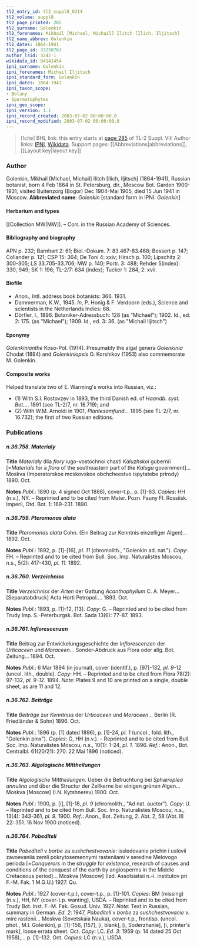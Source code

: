 ```yaml
---
tl2_entry_id: tl2_suppl8_0214
tl2_volume: suppl8
tl2_page_printed: 285
tl2_surname: Golenkin
tl2_forenames: Mikhail [Michael, Michail] Ilitch [Ilich, Iljitsch]
tl2_name_abbrev: Golenkin
tl2_dates: 1864-1941
tl2_page_id: 33258763
author_lsid: 3242-1
wikidata_id: Q4141454
ipni_surname: Golenkin
ipni_forenames: Michail Iljitsch
ipni_standard_form: Golenkin
ipni_dates: 1864-1941
ipni_taxon_scope: 
- Botany
- Spermatophytes
ipni_geo_scope: 
ipni_version: 1.1
ipni_record_created: 2003-07-02 00:00:00.0
ipni_record_modified: 2003-07-02 00:00:00.0
---
```


> [!cite] BHL link: this entry starts at [page 285](https://www.biodiversitylibrary.org/page/33258763) of TL-2 Suppl. VIII
> Author links: [IPNI](https://www.ipni.org/a/3242-1), [Wikidata](https://www.wikidata.org/wiki/Q4141454). Support pages: [[Abbreviations|abbreviations]], [[Layout key|layout key]]

### Author

Golenkin, Mikhail \[Michael, Michail\] Ilitch \[Ilich, Iljitsch\] (1864-1941), Russian botanist, born 4 Feb 1864 in St. Petersburg, dir., Moscow Bot. Garden 1900-1931, visited Buitenzorg (Bogor) Dec 1904-Mai 1905, died 15 Jun 1941 in Moscow. 
**Abbreviated name**: *Golenkin* \[standard form in IPNI: *Golenkin*\]

#### Herbarium and types

[[Collection MW|MW]]. – Corr. in the Russian Academy of Sciences.

#### Bibliography and biography

APN p. 232; Barnhart 2: 61; Biol.-Dokum. 7: 83.467-83.468; Bossert p. 147; Collander p. 121; CSP 15: 364; De Toni 4: xxiv; Hirsch p. 100; Lipschitz 2: 300-305; LS 33.705-33.706; MW p. 140; Portr. 3: 488; Rehder 5(index): 330, 949; SK 1: 196; TL-2/7: 634 (index); Tucker 1: 284, 2: xvii.

#### Biofile

- Anon., Intl. address book botanists: 366. 1931.
- Dammerman, K.W., 1945. *In*, P. Honig & F. Verdoorn (eds.), Science and scientists in the Netherlands Indies: 68.
- Dörfler, I., 1896. Botaniker-Adressbuch: 128 (as "Michael"); 1902. Id., ed. 2: 175. (as "Michael"); 1909. Id., ed. 3: 36. (as "Michail Iljitsch")

#### Eponymy

*Golenkinianthe* Koso-Pol. (1914). Presumably the algal genera *Golenkinia* Chodat (1894) and *Golenkiniopsis* O. Korshikov (1953) also commemorate M. Golenkin.

#### Composite works

Helped translate two of E. Warming's works into Russian, viz.:
- (1) With S.I. Rostovzev in 1893, the third Danish ed. of *Haandb. syst. Bot.*... 1891 (see TL-2/7, nr. 16.719); and
- (2) With W.M. Arnoldi in 1901, *Plantesamfund*... 1895 (see TL-2/7, nr. 16.732); the first of two Russian editions.

### Publications

##### n.36.758. Materialy

**Title**
*Materialy* dlia *flory* iugo-vostochnoi chasti *Kaluzhskoi* gubernïi \[=*Materials* for a *flora* of the southeastern part of the *Kaluga* government\]... Moskva (Imperatorskoe moskovskoe obchcheestvo ispytatebe prirody) 1890. Oct.

**Notes**
*Publ*.: 1890 (p. 4 signed Oct 1888), cover-t.p., p. \[1\]-63. *Copies*: HH (n.v.), NY. – Reprinted and to be cited from Mater. Pozn. Fauny Fl. Rossiisk. Imperii, Otd. Bot. 1: 169-231. 1890.

##### n.36.759. Pteromonas alata

**Title**
*Pteromonas alata* Cohn. (Ein Beitrag zur Kenntnis einzelliger Algen)... 1892. Oct.

**Notes**
*Publ*.: 1892, p. \[1\]-\[16\], *pl. 11* (chromolith., "Golenkin ad. nat."). *Copy*: FH. – Reprinted and to be cited from Bull. Soc. Imp. Naturalistes Moscou, n.s., 5(2): 417-430, *pl. 11.* 1892.

##### n.36.760. Verzeichniss

**Title**
*Verzeichniss* der *Arten* der Gattung *Acanthophyllum* C. A. Meyer... \[Separatabdruck\] Acta Horti Petropol.... 1893. Oct.

**Notes**
*Publ*.: 1893, p. \[1\]-12, \[13\]. *Copy*: G. – Reprinted and to be cited from Trudy Imp. S.-Peterburgsk. Bot. Sada 13(6): 77-87. 1893.

##### n.36.761. Inflorescenzen

**Title**
Beitrag zur Entwickelungsgeschichte der *Inflorescenzen* der *Urticaceen* und *Moraceen*... Sonder-Abdruck aus Flora oder allg. Bot. Zeitung... 1894. Oct.

**Notes**
*Publ*.: 6 Mar 1894 (in journal), cover (identif.), p. \[97\]-132, *pl. 9-12* (uncol. lith., double).
*Copy*: HH. – Reprinted and to be cited from Flora 78(2): 97-132, *pl. 9-12.* 1894.
*Note*: Plates 9 and 10 are printed on a single, double sheet, as are 11 and 12.

##### n.36.762. Beiträge

**Title**
*Beiträge* zur *Kenntniss* der *Urticaceen* und *Moraceen*... Berlin (R. Friedländer & Sohn) 1896. Oct.

**Notes**
*Publ*.: 1896 (p. \[1\] dated 1896), p. \[1\]-24, *pl. 1* (uncol., fold. lith., "Golenkin pinx"). *Copies*: G, HH (n.v.). – Reprinted and to be cited from Bull. Soc. Imp. Naturalistes Moscou, n.s., 10(1): 1-24, *pl. 1.* 1896.
*Ref*.: Anon., Bot. Centralbl. 61(20/21): 270. 22 Mai 1896 (noticed).

##### n.36.763. Algologische Mittheilungen

**Title**
*Algologische Mittheilungen*. Ueber die Befruchtung bei *Sphæroplea annulina* und über die Structur der Zellkerne bei einigen grünen Algen... Moskva \[Moscow\] (I.N. Kytshnerev) 1900. Oct.

**Notes**
*Publ*.: 1900, p. \[i\], \[1\]-18, *pl. 9* (chromolith., "Ad nat. auctor"). *Copy*: U. – Reprinted and to be cited from Bull. Soc. Imp. Naturalistes Moscou, n.s., 13(4): 343-361, *pl. 9.* 1900.
*Ref*.: Anon., Bot. Zeitung, 2. Abt. 2, 58 (Abt. II) 22: 351. 16 Nov 1900 (noticed).

##### n.36.764. Pobediteli

**Title**
*Pobediteli* v *borbe* za *sushchestvovanie*: issledovanie prichin i uslovii zavoevaniia zemli pokrytosemennymi rasteniiami v seredine Melovogo perioda \[=*Conquerors* in the *struggle* for *existence*, research of causes and conditions of the conquest of the earth by angiosperms in the Middle Cretaceous period\]... Moskva \[Moscow\] (Izd. Assotsiatsii n.-i. institutov pri F.-M. Fak. 1 M.G.U.) 1927. Qu.

**Notes**
*Publ*.: 1927 (cover-t.p.), cover-t.p., p. \[1\]-101. *Copies*: BM (missing) (n.v.), HH, NY (cover-t.p. wanting), USDA. – Reprinted and to be cited from Trudy Bot. Inst. F.-M. Fak. Gosud. Univ. 1927.
*Note*: Text in Russian, summary in German.
*Ed. 2*: 1947, *Pobediteli* v *borbe* za *sushchestvovanie* v. mire rastenii... Moskva (Sovetskaia Nauka), cover-t.p., frontisp. (uncol. phot., M.I. Golenkin), p. \[1\]-156, \[157\], \[i, blank\], \[i, Soderzhanie\], \[i, printer's mark\], loose errata sheet. Oct. *Copy*: LC.
*Ed. 3*: 1959 (p. 14 dated 25 Oct 1958),... p. \[1\]-132. Oct. *Copies*: LC (n.v.), USDA.

